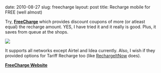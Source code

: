 date: 2010-08-27
slug: freecharge
layout: post
title: Recharge mobile for FREE (well almost)


<p>Try, <strong><a href="http://freecharge.in/" target="_blank">FreeCharge</a> </strong>which provides discount coupons of more (or atleast equal) the recharge amount. YES, I have tried it and it really is good. Plus, it saves from queue at the shops.</p>

<p><img src="http://media.tumblr.com/tumblr_l7tl5fR4nP1qzn69c.png"/></p>

<p>It supports all networks except Airtel and Idea currently. Also, I wish if they provided options for Tariff Recharge too (like <a href="http://rechargeitnow.com" target="_blank">RechargeItNow</a> does).</p>

<p><strong><a href="http://freecharge.in" target="_blank">FreeCharge Website</a></strong></p>
